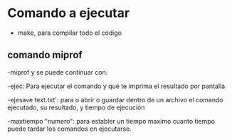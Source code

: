 # Comando a ejecutar

- make, para compilar todo el código
  
## comando miprof

-miprof y se puede continuar con:

-ejec: Para ejecutar el comando y qué te imprima el resultado por pantalla

-ejesave text.txt': para o abrir o guardar dentro de un archivo el comando ejecutado, su resultado, y tiempo de ejecución

-maxtiempo "numero": para establer un tiempo maxímo cuanto tiempo puede tardar los comandos en ejecutarse.
